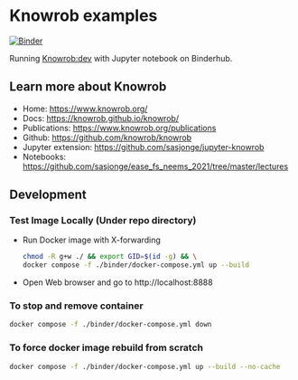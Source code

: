 # Knowrob examples

[![Binder](https://binder.intel4coro.de/badge_logo.svg)](https://binder.intel4coro.de/v2/gh/yxzhan/knowrob-example.git/dev?labpath=notebooks/tut2-semweb.ipynb)

Running [Knowrob:dev](https://github.com/knowrob/knowrob/tree/dev) with Jupyter notebook on Binderhub.

## Learn more about Knowrob

- Home: https://www.knowrob.org/
- Docs: https://knowrob.github.io/knowrob/
- Publications: https://www.knowrob.org/publications
- Github: https://github.com/knowrob/knowrob
- Jupyter extension: https://github.com/sasjonge/jupyter-knowrob
- Notebooks: https://github.com/sasjonge/ease_fs_neems_2021/tree/master/lectures

## Development

### Test Image Locally (Under repo directory)

- Run Docker image with X-forwarding

  ```bash
  chmod -R g+w ./ && export GID=$(id -g) && \
  docker compose -f ./binder/docker-compose.yml up --build
  ```

- Open Web browser and go to http://localhost:8888

### To stop and remove container

```bash
docker compose -f ./binder/docker-compose.yml down
```
  
### To force docker image rebuild from scratch

```bash
docker compose -f ./binder/docker-compose.yml up --build --no-cache
```

